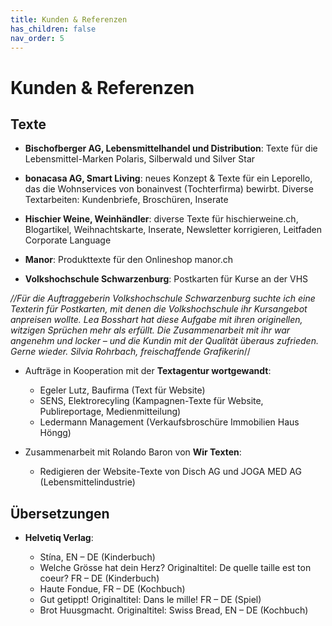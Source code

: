 ```yaml
---
title: Kunden & Referenzen
has_children: false
nav_order: 5
---
```


# Kunden & Referenzen

## Texte

- **Bischofberger AG, Lebensmittelhandel und Distribution**: Texte für die Lebensmittel-Marken Polaris, Silberwald und Silver Star

- **bonacasa AG, Smart Living**: neues Konzept & Texte für ein Leporello, das die Wohnservices von bonainvest (Tochterfirma) bewirbt. Diverse Textarbeiten: Kundenbriefe, Broschüren, Inserate

- **Hischier Weine, Weinhändler**: diverse Texte für hischierweine.ch, Blogartikel, Weihnachtskarte, Inserate, Newsletter korrigieren, Leitfaden Corporate Language

- **Manor**: Produkttexte für den Onlineshop manor.ch

- **Volkshochschule Schwarzenburg**: Postkarten für Kurse an der VHS

*//Für die Auftraggeberin Volkshochschule Schwarzenburg suchte ich eine Texterin für Postkarten, mit denen die Volkshochschule ihr Kursangebot anpreisen wollte. Lea Bosshart hat diese Aufgabe mit ihren originellen, witzigen Sprüchen mehr als erfüllt. Die Zusammenarbeit mit ihr war angenehm und locker – und die Kundin mit der Qualität überaus zufrieden. Gerne wieder.
Silvia Rohrbach, freischaffende Grafikerin*//

- Aufträge in Kooperation mit der **Textagentur wortgewandt**:

  - Egeler Lutz, Baufirma (Text für Website)
  - SENS, Elektrorecyling (Kampagnen-Texte für Website, Publireportage, Medienmitteilung)
  - Ledermann Management (Verkaufsbroschüre Immobilien Haus Höngg)


- Zusammenarbeit mit Rolando Baron von **Wir Texten**:
  - Redigieren der Website-Texte von Disch AG und JOGA MED AG (Lebensmittelindustrie)


## Übersetzungen

- **Helvetiq Verlag**:

  - Stína, EN – DE (Kinderbuch)
  - Welche Grösse hat dein Herz? Originaltitel: De quelle taille est ton coeur? FR – DE (Kinderbuch)
  - Haute Fondue, FR – DE (Kochbuch)
  - Gut getippt! Originaltitel: Dans le mille! FR – DE (Spiel)
  - Brot Huusgmacht. Originaltitel: Swiss Bread, EN – DE (Kochbuch)
